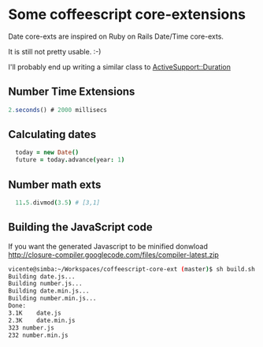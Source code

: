 # Some coffeescript core-extensions
Date core-exts are inspired on Ruby on Rails Date/Time core-exts.

It is still not pretty usable. :-)

I'll probably end up writing a similar class to [ActiveSupport::Duration](https://github.com/rails/rails/blob/2adad2a0cc6e6179cb03b6e2c61d7e8efd46389e/activesupport/lib/active_support/duration.rb#L68)

## Number Time Extensions
```javascript
2.seconds() # 2000 millisecs
```
## Calculating dates
```coffeescript
  today = new Date()
  future = today.advance(year: 1)
```

## Number math exts
```coffeescript
  11.5.divmod(3.5) # [3,1]
```

## Building the JavaScript code
If you want the generated Javascript to be minified donwload http://closure-compiler.googlecode.com/files/compiler-latest.zip

```bash
vicente@simba:~/Workspaces/coffeescript-core-ext (master)$ sh build.sh
Building date.js...
Building number.js...
Building date.min.js...
Building number.min.js...
Done:
3.1K	date.js
2.3K	date.min.js
323	number.js
232	number.min.js

```
